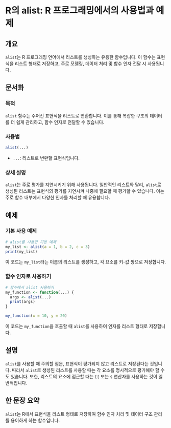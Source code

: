<!--
Meta Description: # R의 alist: R 프로그래밍에서의 사용법과 예제 ## 개요 `alist`는 R 프로그래밍 언어에서 리스트를 생성하는 유용한 함수입니다. 이 함수는 표현식을 리스트 형태로 저장하고, 주로 모델링, 데이터 처리 및 함수 인자 전달 시 사용됩니다. ## 문서화 ###...
Meta Keywords: alist, 리스트를, 표현식을, 리스트, 형태로
-->

# R의 alist: R 프로그래밍에서의 사용법과 예제

## 개요
`alist`는 R 프로그래밍 언어에서 리스트를 생성하는 유용한 함수입니다. 이 함수는 표현식을 리스트 형태로 저장하고, 주로 모델링, 데이터 처리 및 함수 인자 전달 시 사용됩니다.

## 문서화
### 목적
`alist` 함수는 주어진 표현식을 리스트로 변환합니다. 이를 통해 복잡한 구조의 데이터를 더 쉽게 관리하고, 함수 인자로 전달할 수 있습니다.

### 사용법
```R
alist(...)
```
- `...`: 리스트로 변환할 표현식입니다.

### 상세 설명
`alist`는 주로 평가를 지연시키기 위해 사용됩니다. 일반적인 리스트와 달리, `alist`로 생성된 리스트는 표현식의 평가를 지연시켜 나중에 필요할 때 평가할 수 있습니다. 이는 주로 함수 내부에서 다양한 인자를 처리할 때 유용합니다.

## 예제
### 기본 사용 예제
```R
# alist를 사용한 기본 예제
my_list <- alist(a = 1, b = 2, c = 3)
print(my_list)
```
이 코드는 `my_list`라는 이름의 리스트를 생성하고, 각 요소를 키-값 쌍으로 저장합니다.

### 함수 인자로 사용하기
```R
# 함수에서 alist 사용하기
my_function <- function(...) {
  args <- alist(...)
  print(args)
}

my_function(x = 10, y = 20)
```
이 코드는 `my_function`을 호출할 때 `alist`를 사용하여 인자를 리스트 형태로 저장합니다.

## 설명
`alist`를 사용할 때 주의할 점은, 표현식이 평가되지 않고 리스트로 저장된다는 것입니다. 따라서 `alist`로 생성된 리스트를 사용할 때는 각 요소를 명시적으로 평가해야 할 수도 있습니다. 또한, 리스트의 요소에 접근할 때는 `[[` 또는 `$` 연산자를 사용하는 것이 일반적입니다.

## 한 문장 요약
`alist`는 R에서 표현식을 리스트 형태로 저장하여 함수 인자 처리 및 데이터 구조 관리를 용이하게 하는 함수입니다.